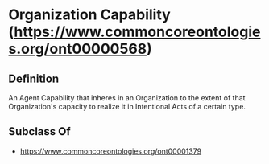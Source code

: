 # Organization Capability (https://www.commoncoreontologies.org/ont00000568)

## Definition
An Agent Capability that inheres in an Organization to the extent of that Organization's capacity to realize it in Intentional Acts of a certain type.

## Subclass Of
- https://www.commoncoreontologies.org/ont00001379

